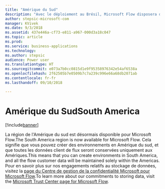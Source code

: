 ```yaml
---
title: "Amérique du Sud"
description: "Avec le déploiement au Brésil, Microsoft Flow disposera d'une parité totale avec toutes les régions Dynamics 365."
author: stepsic-microsoft-com
manager: KVivek
ms.date: 9/3/2018
ms.assetid: 437e446a-cf73-e811-a967-000d3a18c047
ms.topic: article
ms.prod: 
ms.service: business-applications
ms.technology: 
ms.author: stepsic
audience: Power user
ms.translationtype: HT
ms.sourcegitcommit: e073a7b0cc0815d1e9f95358976342e54af6538a
ms.openlocfilehash: 2f62505b7e0509b7c7a239c996e66a68db2071ab
ms.contentlocale: fr-fr
ms.lasthandoff: 09/10/2018

---
```

# <a name="south-america"></a><span data-ttu-id="f16a9-103">Amérique du Sud</span><span class="sxs-lookup"><span data-stu-id="f16a9-103">South America</span></span>


[!include[banner](../../includes/banner.md)]

<span data-ttu-id="f16a9-104">La région de l'Amérique du sud est désormais disponible pour Microsoft Flow.</span><span class="sxs-lookup"><span data-stu-id="f16a9-104">The South America region is now available for Microsoft Flow.</span></span> <span data-ttu-id="f16a9-105">Cela signifie que vous pouvez créer des environnements en Amérique du sud, et que toutes les données client de flux seront conservées uniquement aux Amériques.</span><span class="sxs-lookup"><span data-stu-id="f16a9-105">This means that you can create environments in South America, and all the flow customer data will be maintained solely within the Americas.</span></span> <span data-ttu-id="f16a9-106">Pour en savoir plus sur nos engagements relatifs au stockage de données, visitez la [page du Centre de gestion de la confidentialité Microsoft pour Microsoft Flow](https://www.microsoft.com/en-us/TrustCenter/CloudServices/business-application-platform/data-location).</span><span class="sxs-lookup"><span data-stu-id="f16a9-106">To learn more about our commitments to storing data, visit the [Microsoft Trust Center page for Microsoft Flow](https://www.microsoft.com/en-us/TrustCenter/CloudServices/business-application-platform/data-location).</span></span>

